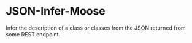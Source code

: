JSON-Infer-Moose
================

Infer the description of a class or classes from the JSON returned from some REST endpoint.
